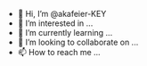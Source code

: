 - 👋 Hi, I’m @akafeier-KEY
- 👀 I’m interested in ...
- 🌱 I’m currently learning ...
- 💞️ I’m looking to collaborate on ...
- 📫 How to reach me ...

<!---
akafeier-KEY/akafeier-KEY is a ✨ special ✨ repository because its `README.md` (this file) appears on your GitHub profile.
You can click the Preview link to take a look at your changes.
--->
